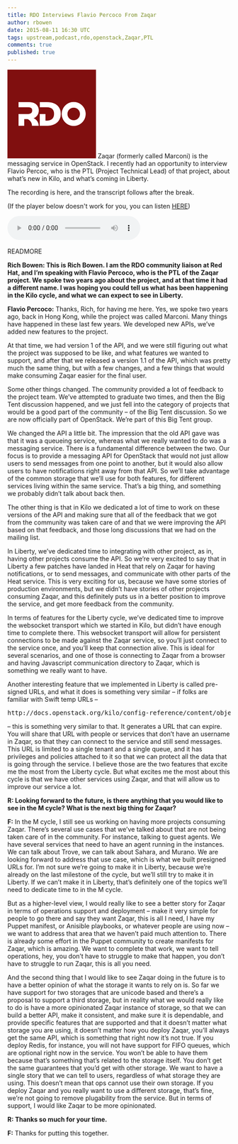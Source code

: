 ```yaml
---
title: RDO Interviews Flavio Percoco From Zaqar
author: rbowen
date: 2015-08-11 16:30 UTC
tags: upstream,podcast,rdo,openstack,Zaqar,PTL
comments: true
published: true
---
```


![RDO logo](/images/blog/rdo-logo.png) Zaqar (formerly called Marconi) is the messaging service in OpenStack. I recently had an opportunity to interview Flavio Percoc, who is the PTL (Project Technical Lead) of that project, about what’s new in Kilo, and what’s coming in Liberty.

The recording is here, and the transcript follows after the break.

(If the player below doesn't work for you, you can listen
[HERE](http://drbacchus.com/podcasts/openstack/flavio_zaqar.mp3))

<audio controls="controls"><source type="audio/mpeg" src="http://drbacchus.com/podcasts/openstack/flavio_zaqar.mp3" /></audio>

READMORE

**Rich Bowen: This is Rich Bowen. I am the RDO community liaison at Red Hat, and I’m speaking with Flavio Percoco, who is the PTL of the Zaqar project. We spoke two years ago about the project, and at that time it had a different name. I was hoping you could tell us what has been happening in the Kilo cycle, and what we can expect to see in Liberty.**

**Flavio Percoco:** Thanks, Rich, for having me here. Yes, we spoke two years ago, back in Hong Kong, while the project was called Marconi. Many things have happened in these last few years. We developed new APIs, we’ve added new features to the project.

At that time, we had version 1 of the API, and we were still figuring out what the project was supposed to be like, and what features we wanted to support, and after that we released a version 1.1 of the API, which was pretty much the same thing, but with a few changes, and a few things that would make consuming Zaqar easier for the final user.

Some other things changed. The community provided a lot of feedback to the project team. We’ve attempted to graduate two times, and then the Big Tent discussion happened, and we just fell into the category of projects that would be a good part of the community – of the Big Tent discussion. So we are now officially part of OpenStack. We’re part of this Big Tent group.

We changed the API a little bit. The impression that the old API gave was that it was a queueing service, whereas what we really wanted to do was a messaging service. There is a fundamental difference between the two. Our focus is to provide a messaging API for OpenStack that would not just allow users to send messages from one point to another, but it would also allow users to have notifications right away from that API. So we’ll take advantage of the common storage that we’ll use for both features, for different services living within the same service. That’s a big thing, and something we probably didn’t talk about back then.

The other thing is that in Kilo we dedicated a lot of time to work on these versions of the API and making sure that all of the feedback that we got from the community was taken care of and that we were improving the API based on that feedback, and those long discussions that we had on the mailing list.

In Liberty, we’ve dedicated time to integrating with other project, as in, having other projects consume the API. So we’re very excited to say that in Liberty a few patches have landed in Heat that rely on Zaqar for having notifications, or to send messages, and communicate with other parts of the Heat service. This is very exciting for us, because we have some stories of production environments, but we didn’t have stories of other projects consuming Zaqar, and this definitely
puts us in a better position to improve the service, and get more feedback from the community.

In terms of features for the Liberty cycle, we’ve dedicated time to improve the websocket transport which we started in Kilo, but didn’t have enough time to complete there. This websocket transport will allow for persistent connections to be made against the Zaqar service, so you’ll just connect to the service once, and you’ll keep that connection alive. This is ideal for several scenarios, and one of those is connecting to Zaqar from a browser and having Javascript communication directory to Zaqar, which is something we really want to have.

Another interesting feature that we implemented in Liberty is called pre-signed URLs, and what it does is something very similar – if folks are familiar with Swift temp URLs –

<pre>http://docs.openstack.org/kilo/config-reference/content/object-storage-tempurl.html</pre>

– this is something very similar to that. It generates a URL that can expire. You will share that URL with people or services that don’t have an username in Zaqar, so that they can connect to the service and still send messages. This URL is limited to a single tenant and a single queue, and it has privileges and policies attached to it so that we can protect all the data that is going through the service.  I believe those are the two features that excite me the most from the Liberty cycle. But what excites me the most about this cycle is that we have other services using Zaqar, and that will allow us to improve our service a lot.

**R: Looking forward to the future, is there anything that you would like to see in the M cycle? What is the next big thing for Zaqar?**

**F:** In the M cycle, I still see us working on having more projects consuming Zaqar. There’s several use cases that we’ve talked about that are not being taken care of in the community. For instance, talking to guest agents. We have several services that need to have an agent running in the instances. We can talk about Trove, we can talk about Sahara, and Murano. We are looking forward to address that use case, which is what we built presigned URLs for. I’m not sure we’re going to make it in Liberty, because we’re already on the last milestone of the cycle, but we’ll still try to make it in Liberty. If we can’t make it in Liberty, that’s definitely one of the topics we’ll need to dedicate time to in the M cycle.

But as a higher-level view, I would really like to see a better story for Zaqar in terms of operations support and deployment – make it very simple for people to go there and say they want Zaqar, this is all I need, I have my Puppet manifest, or Anisible playbooks, or whatever people are using now – we want to address that area that we haven’t paid much attention to. There is already some effort in the Puppet community to create manifests for Zaqar, which is amazing. We want to complete that work, we want to tell operations, hey, you don’t have to struggle to make that happen, you don’t have to struggle to run Zaqar, this is all you need.

And the second thing that I would like to see Zaqar doing in the future is to have a better opinion of what the storage it wants to rely on is. So far we have support for two storages that are unicode based and there’s a proposal to support a third storage, but in reality what we would really like to do is have a more opinionated Zaqar instance of storage, so that we can build a better API, make it consistent, and make sure it is dependable, and provide specific features that are supported and that it doesn’t matter what storage you are using, it doesn’t matter how you deploy Zaqar, you’ll always get the same API, which is something that right now it’s not true. If you deploy Redis, for instance, you will not have support for FIFO queues, which are optional right now in the service. You won’t be able to have them because that’s something that’s related to the storage itself. You don’t get the same guarantees that you’d get with other storage. We want to have a single story that we can tell to users, regardless of what storage they are using. This doesn’t mean that ops cannot use their own storage. If you deploy Zaqar and you really want to use a different storage, that’s fine, we’re not going to remove
plugability from the service. But in terms of support, I would like Zaqar to be more opinionated.

**R: Thanks so much for your time.**

**F:** Thanks for putting this together.
